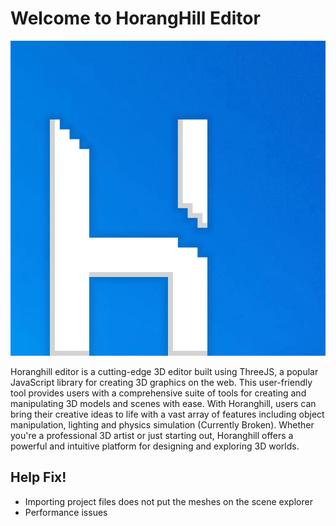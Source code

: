 # Welcome to HorangHill Editor
![HorangHill Editor Logo](https://raw.githubusercontent.com/HorangStudios/Editor/main/html/HorangHill.png)

Horanghill editor is a cutting-edge 3D editor built using ThreeJS, a popular JavaScript library for creating 3D graphics on the web. This user-friendly tool provides users with a comprehensive suite of tools for creating and manipulating 3D models and scenes with ease. With Horanghill, users can bring their creative ideas to life with a vast array of features including object manipulation, lighting and physics simulation (Currently Broken). Whether you're a professional 3D artist or just starting out, Horanghill offers a powerful and intuitive platform for designing and exploring 3D worlds.

## Help Fix!
- Importing project files does not put the meshes on the scene explorer
- Performance issues
